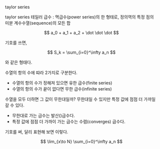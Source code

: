 
taylor series

taylor series 테일러 급수
:   멱급수(power series)의 한 형태로, 정의역의 특정 점의 미분 계수수열(sequence)의 모든 합


$$
a_0 + a_1 + a_2 + \dot \dot \dot 
$$

기호를 쓰면,

$$
S_k = \sum_{i=0}^\infty a_n
$$

와 같은 형태다.

수열의 항의 수에 땨라 2가지로 구분한다.

 * 수열의 항의 수가 정해져 있으면 유한 급수(finite series)
 * 수열의 항의 수가 끝이 없다면 무한 급수(infinite series)

수열을 모두 더하면 그 값이 무한대일까? 무한대일 수 있지만 특정 값에 점점 더 가까일 갈 수 있다.

 * 무한대로 가는 급수는 발산()급수다.
 * 특정 값에 점점 더 가까이 가는 급수는 수렴(converges) 급수다.


기호를 써, 달리 표현해 보면 이렇다.

$$
\lim_{x\to N} \sum_{i=0}^\infty a_n
$$